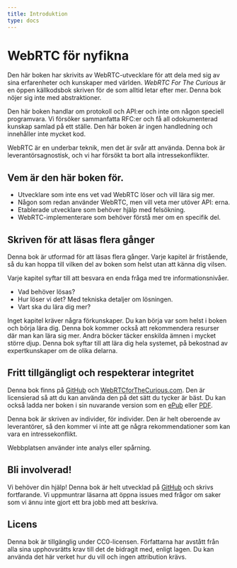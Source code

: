 ```yaml
---
title: Introduktion
type: docs
---
```


# WebRTC för nyfikna

Den här boken har skrivits av WebRTC-utvecklare för att dela med sig av sina erfarenheter och kunskaper med världen.
*WebRTC For The Curious* är en öppen källkodsbok skriven för de som alltid letar efter mer.
Denna bok nöjer sig inte med abstraktioner.

Den här boken handlar om protokoll och API:er och inte om någon speciell programvara.
Vi försöker sammanfatta RFC:er och få all odokumenterad kunskap samlad på ett ställe. Den här boken är ingen handledning och innehåller inte mycket kod.

WebRTC är en underbar teknik, men det är svår att använda. Denna bok är leverantörsagnostisk, och vi har försökt ta bort alla intressekonflikter.

## Vem är den här boken för.

* Utvecklare som inte ens vet vad WebRTC löser och vill lära sig mer.
* Någon som redan använder WebRTC, men vill veta mer utöver API: erna.
* Etablerade utvecklare som behöver hjälp med felsökning.
* WebRTC-implementerare som behöver förstå mer om en specifik del.

## Skriven för att läsas flera gånger

Denna bok är utformad för att läsas flera gånger. Varje kapitel är fristående, så du kan hoppa till vilken del av boken som helst utan att känna dig vilsen.

Varje kapitel syftar till att besvara en enda fråga med tre informationsnivåer.

* Vad behöver lösas?
* Hur löser vi det? Med tekniska detaljer om lösningen.
* Vart ska du lära dig mer?

Inget kapitel kräver några förkunskaper. Du kan börja var som helst i boken och börja lära dig. Denna bok kommer också att rekommendera resurser där man kan lära sig mer. Andra böcker täcker enskilda ämnen i mycket större djup. Denna bok syftar till att lära dig hela systemet, på bekostnad av expertkunskaper om de olika delarna.

## Fritt tillgängligt och respekterar integritet

Denna bok finns på [GitHub](https://github.com/webrtc-for-the-curious/webrtc-for-the-curious) och [WebRTCforTheCurious.com](https://webrtcforthecurious.com).
Den är licensierad så att du kan använda den på det sätt du tycker är bäst. Du kan också ladda ner boken i sin nuvarande version som en [ePub](https://webrtcforthecurious.com/docs/webrtc-for-the-curious.epub)
eller [PDF](https://webrtcforthecurious.com/docs/webrtc-for-the-curious.pdf).

Denna bok är skriven av individer, för individer. Den är helt oberoende av leverantörer, så den kommer vi inte att ge några rekommendationer som kan vara en intressekonflikt.

Webbplatsen använder inte analys eller spårning.

## Bli involverad!

Vi behöver din hjälp! Denna bok är helt utvecklad på [GitHub](https://github.com/webrtc-for-the-curious/webrtc-for-the-curious)
och skrivs fortfarande. Vi uppmuntrar läsarna att öppna issues med frågor om saker som vi ännu inte gjort ett bra jobb med att beskriva.

## Licens

Denna bok är tillgänglig under CC0-licensen. Författarna har avstått från alla sina upphovsrätts krav till det de bidragit med, enligt lagen. Du kan använda det här verket hur du vill och ingen attribution krävs.
